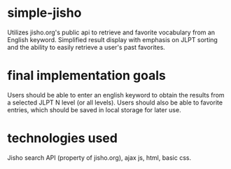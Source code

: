 # simple-jisho
Utilizes jisho.org's public api to retrieve and favorite vocabulary from an English keyword. Simplified result display with emphasis on JLPT sorting and the ability to easily retrieve a user's past favorites.

# final implementation goals
Users should be able to enter an english keyword to obtain the results from a selected JLPT N level (or all levels). Users should also be able to favorite entries, which should be saved in local storage for later use.

# technologies used
Jisho search API (property of jisho.org), ajax js, html, basic css.
